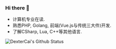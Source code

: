 ### Hi there 👋
- 计算机专业在读.
- 熟悉PHP, Golang, 前端(Vue.js与传统三大件)开发.
- 了解CSharp, Lua, C++等其他语言.

![DexterCai's Github Status](https://github-readme-stats.vercel.app/api?username=dextercai)
